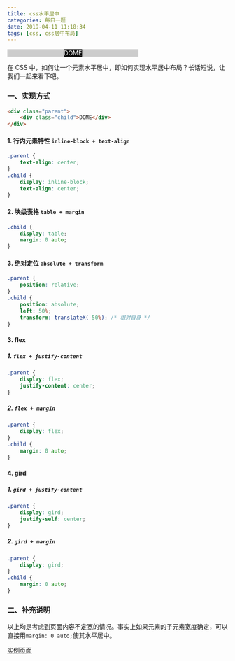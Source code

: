 ```yaml
---
title: css水平居中
categories: 每日一题
date: 2019-04-11 11:18:34
tags: [css, css居中布局]
---
```


<div style="width: 300px; background-color: #ccc; display: flex;"><div style="background-color: #000; color: #fff;margin: 0 auto;">DOME</div></div>

在 CSS 中，如何让一个元素水平居中，即如何实现水平居中布局？长话短说，让我们一起来看下吧。

<!--more-->

### 一、实现方式

```html
<div class="parent">
    <div class="child">DOME</div>
</div>
```

#### 1. 行内元素特性 `inline-block + text-align`

```css
.parent {
    text-align: center;
}
.child {
    display: inline-block;
    text-align: center;
}
```

#### 2. 块级表格  `table + margin`

```css
.child {
    display: table;
    margin: 0 auto;
}
```

#### 3. 绝对定位  `absolute + transform`

```css
.parent {
    position: relative;
}
.child {
    position: absolute;
    left: 50%;
    transform: translateX(-50%); /* 相对自身 */
}
```

#### 3. flex

##### 1. `flex + justify-content`

```css
.parent {
    display: flex;
    justify-content: center;
}
```

##### 2. `flex + margin`

```css
.parent {
    display: flex;
}
.child {
    margin: 0 auto;
}
```

#### 4. gird

##### 1. `gird + justify-content`

```css
.parent {
    display: gird;
    justify-self: center;
}
```

##### 2. `gird + margin`

```css
.parent {
    display: gird;
}
.child {
    margin: 0 auto;
}
```

### 二、补充说明

以上均是考虑到页面内容不定宽的情况。事实上如果元素的子元素宽度确定，可以直接用`margin: 0 auto;`使其水平居中。

[实例页面](/examples/css/水平居中.html)
